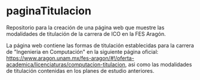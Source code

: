 # paginaTitulacion
Repositorio para la creación de una página web que muestre las modalidades de titulación de la carrera de ICO en la FES Aragón.

La página web contiene las formas de titulación establecidas para la carrera de "Ingenieria en Computación" en la siguiente página
oficial: https://www.aragon.unam.mx/fes-aragon/#!/oferta-academica/licenciaturas/computacion-titulacion, asi como las modalidades de titulación contenidas en los planes de estudio anteriores.

